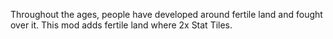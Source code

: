 Throughout the ages, people have developed around fertile land and fought over it.
This mod adds fertile land where 2x Stat Tiles.
